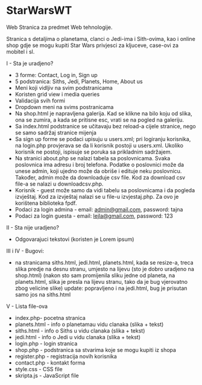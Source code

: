# StarWarsWT
Web Stranica za predmet Web tehnologije.


Stranica s detaljima o planetama, clanci o Jedi-ima i Sith-ovima, kao i online shop gdje se mogu kupiti Star Wars privjesci za kljuceve, case-ovi za mobitel i sl.

I - Sta je uradjeno?
- 3 forme: Contact, Log in, Sign up
- 5 podstranica: Siths, Jedi, Planets, Home, About us
- Meni koji vidljiv na svim podstranicama
- Koristen grid view i media queries
- Validacija svih formi
- Dropdown meni na svims postranicama
- Na shop.html je napravljena galerija. Kad se klikne na bilo koju od slika, ona se zumira, a kada se pritisne esc, vrati se na pogled na galeriju.
- Sa index.html podstranice se učitavaju bez reload-a cijele stranice, nego se samo sadržaj stranice mijenja
- Sa sign up forme se podaci upisuju u users.xml; pri logiranju korisnika, na login.php provjerava se da li korisnik postoji u users.xml. Ukoliko korisnik ne postoji, ispisuje se poruka sa prikladnim sadržajem.
- Na stranici about.php se nalazi tabela sa poslovnicama. Svaka poslovnica ima adresu i broj telefona. Podatke o poslovnici može da unese admin, koji ujedno može da obriše i edituje neku poslovnicu. Također, admin može da downloaduje csv file. Kod za download csv file-a se nalazi u downloadcsv.php. 
- Korisnik - guest može samo da vidi tabelu sa poslovnicama i da pogleda izvještaj. Kod za izvještaj nalazi se u file-u izvjestaj.php. Za ovo je korištena biblioteka fpdf.
- Podaci za login admina - email: admin@gmail.com, password: tajna
- Podaci za login guesta - email: lejla@gmail.com, password: 123 

II - Sta nije uradjeno?
- Odgovarajuci tekstovi (koristen je Lorem ipsum)

III i IV - Bugovi:

- na stranicama siths.html, jedi.html, planets.html, kada se resize-a, treca slika predje na desnu stranu, umjesto na lijevu (sto je dobro uradjeno na shop.html)
(nakon sto sam promijenila sliku jedne od planeta, na planets.html, slika je presla na lijevu stranu, tako da je bug vjerovatno zbog velicine slike)
update: popravljeno i na jedi.html, bug je prisutan samo jos na siths.html

V - Lista file-ova

- index.php- pocetna stranica
- planets.html - info o planetamau vidu clanaka (slika + tekst) 
- siths.html - info o Siths u vidu clanaka (slika + tekst) 
- jedi.html - info o Jedi u vidu clanaka (slika + tekst) 
- login.php - login stranica 
- shop.php - podstranica sa stvarima koje se mogu kupiti iz shopa
- register.php - registracija novih korisnika
- contact.php - kontakt forma
- style.css - CSS file
- skripta.js - JavaScript file

